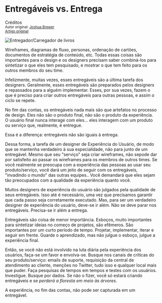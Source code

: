 Entregáveis vs. Entrega
============================
Créditos<br/>
<small>Autor original: [Joshua Brewer](http://jbrewer.me/)<br/>[Artigo original](http://52weeksofux.com/post/346650807/deliverables-vs-delivery)</small>

![Entregador/Carregador de livros](http://media.tumblr.com/tumblr_kwmg8odvKf1qz7ace.jpg "AEntregador/Carregador de livros")

Wireframes, diagramas de fluxo, personas, ordenação de cartões, documentos de estratégia de conteúdo, etc. Todas essas coisas são importantes para o design e os designers precisam saber combiná-los para sintetizar o que eles tem pesquisado, e mostrar o que tem feito para os outros membros do seu time.

Infelizmente, muitas vezes, esses entregáveis são a última tarefa dos designers. Geralmente, esses entregáveis são preparados pelos designers e repassados para a alguém implementar. Esses, por sua vezes, fazem o que é preciso para criar outros entregáveis para outras pessoas, e assim o ciclo se repete.

No fim das contas, os entregáveis nada mais são que artefatos no processo de design. Eles não são o produto final, não são o produto da experiência. O usuário final nunca interage com eles... eles interagem com um produto ou serviço que, realmente, é entregue.

Essa é a diferença: entregáveis não são iguais à entrega.

Dessa forma, a tarefa de um designer de Experiência do Usuário, de modo que se mantenha verdadeiro à sua especialidade, não para junto de um entregável. Mesmo que seu "serviço" seja criar wireframes, não sepode dar por satisfeito ao passar os wireframes para os membros de outros times. Se você realmente se preocupa com a experiência das pessoas ao usar seu produto/serviço, você dará um jeito de seguir com os entregáveis, "invadindo o mundo" das outras equipes.. Você demandará que eles sejam tão preocupados com a qualidade da experiência quanto você.

Muitos designers de experiência do usuário são julgados pela qualidade de seus entregáveis. Isso até é necessário, uma vez que precisamos garantir que cada passo seja corretamente executado. Mas, para ser um verdadeiro designer de experiência do usuário, deve-se ir além. Não se deve parar nos entregáveis. Precisa-se ir além a entrega.

Entregáveis são coisa de menor importância. Esboços, muito importantes para sintetizar ideias no começo de projetos, são efêmeros. São importantes por um curto período de tempo. Projetar, implementar, iterar e seguir em frente. Guarde o aprendizado, mas não julgue o esboço, julgue a experiência final.

Então, se você não está involvido na luta diária pela experiência dos usuários, faça-se um favor e envolva-se. Busque nos canais de críticas do seu produto/serviço: emails de suporte, requisição da central de atendimento ao cliente, menções no Twitter, tudo isso e qualquer local mais que puder. Faça pesquisas de tempos em tempos e testes com os usuários. Investigue. Busque por dados. Se não o fizer, você só estará criando entregáveis e se *perderá a floresta em meio às árvores*.

A experiência, no fim das contas, não pode ser capturada em um entregável.